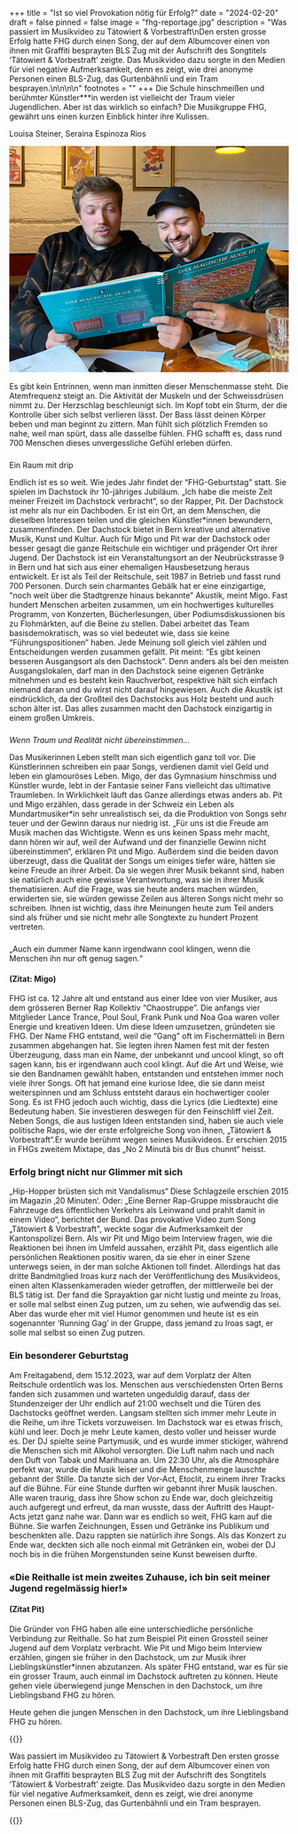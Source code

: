 +++
title = "Ist so viel Provokation nötig für Erfolg?"
date = "2024-02-20"
draft = false
pinned = false
image = "fhg-reportage.jpg"
description = "Was passiert im Musikvideo zu Tätowiert & Vorbestraft\nDen ersten grosse Erfolg hatte FHG durch einen Song, der auf dem Albumcover einen von ihnen mit Graffiti besprayten BLS Zug mit der Aufschrift des Songtitels ‘Tätowiert & Vorbestraft’ zeigte. Das Musikvideo dazu sorgte in den Medien für viel negative Aufmerksamkeit, denn es zeigt, wie drei anonyme Personen einen BLS-Zug, das Gurtenbähnli und ein Tram besprayen.\n\n\n\n"
footnotes = ""
+++
Die Schule hinschmeißen und berühmte*r* Künstler*\**in werden ist vielleicht der Traum vieler Jugendlichen. Aber ist das wirklich so einfach? Die Musikgruppe FHG, gewährt uns einen kurzen Einblick hinter ihre Kulissen.  

Louisa Steiner, Seraina Espinoza Rios

![Pit und Migo aus der Musikgruppe FHG sind fasziniert von einem Buch mit dem Titel ‘Das magische Auge’ mit optischen Illusionen](fhg-reportage.jpg)



Es gibt kein Entrinnen, wenn man inmitten dieser Menschenmasse steht. Die Atemfrequenz steigt an. Die Aktivität der Muskeln und der Schweissdrüsen nimmt zu. Der Herzschlag beschleunigt sich. Im Kopf tobt ein Sturm, der die Kontrolle über sich selbst verlieren lässt. Der Bass lässt deinen Körper beben und man beginnt zu zittern. Man fühlt sich plötzlich Fremden so nahe, weil man spürt, dass alle dasselbe fühlen. 
FHG schafft es, dass rund 700 Menschen dieses unvergessliche Gefühl erleben dürfen.



### 
Ein Raum mit drip


Endlich ist es so weit. Wie jedes Jahr findet der “FHG-Geburtstag” statt. Sie spielen im Dachstock ihr 10-jähriges Jubiläum. „Ich habe die meiste Zeit meiner Freizeit im Dachstock verbracht”, so der Rapper, Pit. Der Dachstock ist mehr als nur ein Dachboden. Er ist ein Ort, an dem Menschen, die dieselben Interessen teilen und die gleichen Künstler*innen bewundern, zusammenfinden. Der Dachstock bietet in Bern kreative und alternative Musik, Kunst und Kultur. Auch für Migo und Pit war der Dachstock oder besser gesagt die ganze Reitschule ein wichtiger und prägender Ort ihrer Jugend. Der Dachstock ist ein Veranstaltungsort an der Neubrückstrasse 9 in Bern und hat sich aus einer ehemaligen Hausbesetzung heraus entwickelt. Er ist als Teil der Reitschule, seit 1987 in Betrieb und fasst rund 700 Personen. Durch sein charmantes Gebälk hat er eine einzigartige, "noch weit über die Stadtgrenze hinaus bekannte” Akustik, meint Migo. Fast hundert Menschen arbeiten zusammen, um ein hochwertiges kulturelles Programm, von Konzerten, Bücherlesungen, über Podiumsdiskussionen bis zu Flohmärkten, auf die Beine zu stellen. Dabei arbeitet das Team basisdemokratisch, was so viel bedeutet wie, dass sie keine “Führungspositionen” haben. Jede Meinung soll gleich viel zählen und Entscheidungen werden zusammen gefällt. Pit meint: “Es gibt keinen besseren Ausgangsort als den Dachstock”. Denn anders als bei den meisten Ausgangslokalen, darf man in den Dachstock seine eigenen Getränke mitnehmen und es besteht kein Rauchverbot, respektive hält sich einfach niemand daran und du wirst nicht darauf hingewiesen. Auch die Akustik ist eindrücklich, da der Großteil des Dachstocks aus Holz besteht und auch schon älter ist. Das alles zusammen macht den Dachstock einzigartig in einem großen Umkreis.



### 
*Wenn Traum und Realität nicht übereinstimmen…*


Das Musikerinnen Leben stellt man sich eigentlich ganz toll vor. Die Künstlerinnen schreiben ein paar Songs, verdienen damit viel Geld und leben ein glamouröses Leben. Migo, der das Gymnasium hinschmiss und Künstler wurde, lebt in der Fantasie seiner Fans vielleicht das ultimative Traumleben. In Wirklichkeit läuft das Ganze allerdings etwas anders ab. Pit und Migo erzählen, dass gerade in der Schweiz ein Leben als Mundartmusiker*in sehr unrealistisch sei, da die Produktion von Songs sehr teuer und der Gewinn daraus nur niedrig ist. „Für uns ist die Freude am Musik machen das Wichtigste. Wenn es uns keinen Spass mehr macht, dann hören wir auf, weil der Aufwand und der finanzielle Gewinn nicht übereinstimmen“, erklären Pit und Migo. Außerdem sind die beiden davon überzeugt, dass die Qualität der Songs um einiges tiefer wäre, hätten sie keine Freude an ihrer Arbeit. Da sie wegen ihrer Musik bekannt sind, haben sie natürlich auch eine gewisse Verantwortung, was sie in ihrer Musik thematisieren. Auf die Frage, was sie heute anders machen würden, erwiderten sie, sie würden gewisse Zeilen aus älteren Songs nicht mehr so schreiben. Ihnen ist wichtig, dass ihre Meinungen heute zum Teil anders sind als früher und sie nicht mehr alle Songtexte zu hundert Prozent vertreten.



### 
„Auch ein dummer Name kann irgendwann cool klingen, wenn die Menschen ihn nur oft genug sagen.“

#### (Zitat: Migo)


FHG ist ca. 12 Jahre alt und entstand aus einer Idee von vier Musiker, aus dem grösseren Berner Rap Kollektiv “Chaostruppe”. Die anfangs vier Mitglieder Lance Trance, Poul Soul, Frank Punk und Noa Goa waren voller Energie und kreativen Ideen. Um diese Ideen umzusetzen, gründeten sie FHG. Der Name FHG entstand, weil die “Gang” oft im Fischermätteli in Bern zusammen abgehangen hat. Sie legten ihren Namen fest mit der festen Überzeugung, dass man ein Name, der unbekannt und uncool klingt, so oft sagen kann, bis er irgendwann auch cool klingt. Auf die Art und Weise, wie sie den Bandnamen gewählt haben, entstanden und entstehen immer noch viele ihrer Songs. Oft hat jemand eine kuriose Idee, die sie dann meist weiterspinnen und am Schluss entsteht daraus ein hochwertiger cooler Song. Es ist FHG jedoch auch wichtig, dass die Lyrics (die Liedtexte) eine Bedeutung haben. Sie investieren deswegen für den Feinschliff viel Zeit.
Neben Songs, die aus lustigen Ideen entstanden sind, haben sie auch viele politische Raps, wie der erste erfolgreiche Song von ihnen, „Tätowiert & Vorbestraft“.Er wurde berühmt wegen seines Musikvideos. Er erschien 2015 in FHGs zweitem Mixtape, das „No 2 Minutä bis dr Bus chunnt“ heisst.



### Erfolg bringt nicht nur Glimmer mit sich


„Hip-Hopper brüsten sich mit Vandalismus“ Diese Schlagzeile erschien 2015 im Magazin ‚20 Minuten‘. Oder: „Eine Berner Rap-Gruppe missbraucht die Fahrzeuge des öffentlichen Verkehrs als Leinwand und prahlt damit in einem Video“, berichtet der Bund. Das provokative Video zum Song „Tätowiert & Vorbestraft", weckte sogar die Aufmerksamkeit der Kantonspolizei Bern. 
Als wir Pit und Migo beim Interview fragen, wie die Reaktionen bei ihnen im Umfeld aussahen, erzählt Pit, dass eigentlich alle persönlichen Reaktionen positiv waren, da sie eher in einer Szene unterwegs seien, in der man solche Aktionen toll findet. Allerdings hat das dritte Bandmitglied Iroas kurz nach der Veröffentlichung des Musikvideos, einen alten Klassenkameraden wieder getroffen, der mittlerweile bei der BLS tätig ist. Der fand die Sprayaktion gar nicht lustig und meinte zu Iroas, er solle mal selbst einen Zug putzen, um zu sehen, wie aufwendig das sei. Aber das wurde eher mit viel Humor genommen und heute ist es ein sogenannter ‘Running Gag’ in der Gruppe, dass jemand zu Iroas sagt, er solle mal selbst so einen Zug putzen. 





### Ein besonderer Geburtstag


Am Freitagabend, dem 15.12.2023, war auf dem Vorplatz der Alten Reitschule ordentlich was los. Menschen aus verschiedensten Orten Berns fanden sich zusammen und warteten ungeduldig darauf, dass der Stundenzeiger der Uhr endlich auf 21:00 wechselt und die Türen des Dachstocks geöffnet werden. Langsam stellten sich immer mehr Leute in die Reihe, um ihre Tickets vorzuweisen. Im Dachstock war es etwas frisch, kühl und leer. Doch je mehr Leute kamen, desto voller und heisser wurde es. Der DJ spielte seine Partymusik, und es wurde immer stickiger, während die Menschen sich mit Alkohol versorgten. Die Luft nahm nach und nach den Duft von Tabak und Marihuana an. Um 22:30 Uhr, als die Atmosphäre perfekt war, wurde die Musik leiser und die Menschenmenge lauschte gebannt der Stille. Da tanzte sich der Vor-Act, Etoclit, zu einem ihrer Tracks auf die Bühne. Für eine Stunde durften wir gebannt ihrer Musik lauschen. Alle waren traurig, dass ihre Show schon zu Ende war, doch gleichzeitig auch aufgeregt und erfreut, da man wusste, dass der Auftritt des Haupt-Acts jetzt ganz nahe war. 
Dann war es endlich so weit, FHG kam auf die Bühne. Sie warfen Zeichnungen, Essen und Getränke ins Publikum und beschenkten alle. Dazu rappten sie natürlich ihre Songs. Als das Konzert zu Ende war, deckten sich alle noch einmal mit Getränken ein, wobei der DJ noch bis in die frühen Morgenstunden  seine Kunst beweisen durfte.





### «Die Reithalle ist mein zweites Zuhause, ich bin seit meiner Jugend regelmässig hier!»

#### (Zitat Pit)


Die Gründer von FHG haben alle eine unterschiedliche persönliche Verbindung zur Reithalle. So hat zum Beispiel Pit einen Grossteil seiner Jugend auf dem Vorplatz verbracht. Wie Pit und Migo beim Interview erzählen, gingen sie früher in den Dachstock, um zur Musik ihrer Lieblingskünstler*innen abzutanzen. Als später FHG entstand, war es für sie ein grosser Traum, auch einmal im Dachstock auftreten zu können. Heute gehen viele überwiegend junge Menschen in den Dachstock, um ihre Lieblingsband FHG zu hören.

Heute gehen die jungen Menschen in den Dachstock, um ihre Lieblingsband FHG zu hören. 



{{<box>}}

Was passiert im Musikvideo zu Tätowiert & Vorbestraft
Den ersten grosse Erfolg hatte FHG durch einen Song, der auf dem Albumcover einen von ihnen mit Graffiti besprayten BLS Zug mit der Aufschrift des Songtitels ‘Tätowiert & Vorbestraft’ zeigte. Das Musikvideo dazu sorgte in den Medien für viel negative Aufmerksamkeit, denn es zeigt, wie drei anonyme Personen einen BLS-Zug, das Gurtenbähnli und ein Tram besprayen.

{{</box>}}